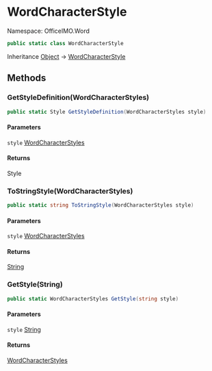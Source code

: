 # WordCharacterStyle

Namespace: OfficeIMO.Word



```csharp
public static class WordCharacterStyle
```

Inheritance [Object](https://docs.microsoft.com/en-us/dotnet/api/system.object) → [WordCharacterStyle](./officeimo.word.wordcharacterstyle.md)

## Methods

### **GetStyleDefinition(WordCharacterStyles)**



```csharp
public static Style GetStyleDefinition(WordCharacterStyles style)
```

#### Parameters

`style` [WordCharacterStyles](./officeimo.word.wordcharacterstyles.md)<br>

#### Returns

Style<br>

### **ToStringStyle(WordCharacterStyles)**



```csharp
public static string ToStringStyle(WordCharacterStyles style)
```

#### Parameters

`style` [WordCharacterStyles](./officeimo.word.wordcharacterstyles.md)<br>

#### Returns

[String](https://docs.microsoft.com/en-us/dotnet/api/system.string)<br>

### **GetStyle(String)**



```csharp
public static WordCharacterStyles GetStyle(string style)
```

#### Parameters

`style` [String](https://docs.microsoft.com/en-us/dotnet/api/system.string)<br>

#### Returns

[WordCharacterStyles](./officeimo.word.wordcharacterstyles.md)<br>
